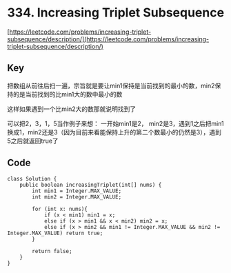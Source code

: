# 334. Increasing Triplet Subsequence
[https://leetcode.com/problems/increasing-triplet-subsequence/description/](https://leetcode.com/problems/increasing-triplet-subsequence/description/)

## Key
把数组从前往后扫一遍，宗旨就是要让min1保持是当前找到的最小的数，min2保持的是当前找到的比min1大的数中最小的数

这样如果遇到一个比min2大的数那就说明找到了

可以把2，3，1，5当作例子来想： 一开始min1是2， min2是3，遇到1之后把min1换成1，min2还是3（因为目前来看能保持上升的第二个数最小的仍然是3），遇到5之后就返回true了

## Code
```
class Solution {
    public boolean increasingTriplet(int[] nums) {
        int min1 = Integer.MAX_VALUE;
        int min2 = Integer.MAX_VALUE;
        
        for (int x: nums){
            if (x < min1) min1 = x;
            else if (x > min1 && x < min2) min2 = x;
            else if (x > min2 && min1 != Integer.MAX_VALUE && min2 != Integer.MAX_VALUE) return true;
        }
        
        return false;
    }
}
```

